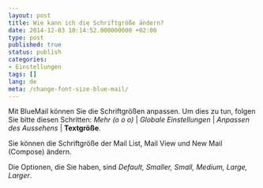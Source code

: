```yaml
---
layout: post
title: Wie kann ich die Schriftgröße ändern?
date: 2014-12-03 10:14:52.000000000 +02:00
type: post
published: true
status: publish
categories:
- Einstellungen
tags: []
lang: de
meta: /change-font-size-blue-mail/
---
```


Mit BlueMail können Sie die Schriftgrößen anpassen.
Um dies zu tun, folgen Sie bitte diesen Schritten: *Mehr (o o o)* \| *Globale Einstellungen* \| *Anpassen des Aussehens* \| **Textgröße**.

Sie können die Schriftgröße der Mail List, Mail View und New Mail (Compose) ändern.

Die Optionen, die Sie haben, sind *Default, Smaller, Small, Medium, Large, Larger*.
